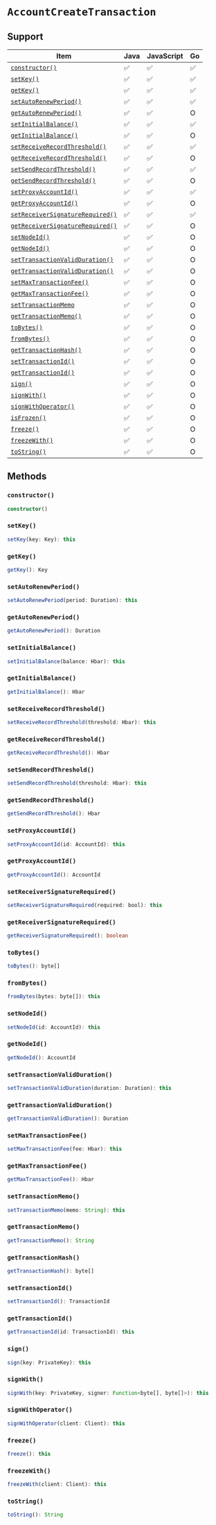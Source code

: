 # `AccountCreateTransaction`

## Support

| Item | Java | JavaScript | Go
| - | - | - | - |
| [`constructor()`](#constructor) | ✅ | ✅ | ✅
| [`setKey()`](#setkey) | ✅ | ✅ | ✅
| [`getKey()`](#getkey) | ✅ | ✅ | ✅
| [`setAutoRenewPeriod()`](#setautorenewperiod) | ✅ | ✅ | ✅
| [`getAutoRenewPeriod()`](#getautorenewperiod) | ✅ | ✅ | O
| [`setInitialBalance()`](#setinitialbalance) | ✅ | ✅ | ✅
| [`getInitialBalance()`](#getinitialbalance) | ✅ | ✅ | O
| [`setReceiveRecordThreshold()`](#setreceiverecordthreshold) | ✅ | ✅ | ✅
| [`getReceiveRecordThreshold()`](#getreceiverecordthreshold) | ✅ | ✅ | O
| [`setSendRecordThreshold()`](#setsendrecordthreshold) | ✅ | ✅ | ✅
| [`getSendRecordThreshold()`](#getsendrecordthreshold) | ✅ | ✅ | O
| [`setProxyAccountId()`](#setproxyaccountid) | ✅ | ✅ | ✅
| [`getProxyAccountId()`](#getproxyaccountid) | ✅ | ✅ | O
| [`setReceiverSignatureRequired()`](#setreceiversignaturerequired) | ✅ | ✅ | ✅
| [`getReceiverSignatureRequired()`](#getreceiversignaturerequired) | ✅ | ✅ | O
| [`setNodeId()`](#setnodeid) | ✅ | ✅ | O
| [`getNodeId()`](#getnodedd) | ✅ | ✅ | O
| [`setTransactionValidDuration()`](#settransactionvalidduration) | ✅ | ✅ | O
| [`getTransactionValidDuration()`](#gettransactionvalidduration) | ✅ | ✅ | O
| [`setMaxTransactionFee()`](#setmaxtransactionfee) | ✅ | ✅ | O
| [`getMaxTransactionFee()`](#getmaxtransactionfee) | ✅ | ✅ | O
| [`setTransactionMemo`](#settransactionmemo) | ✅ | ✅ | O
| [`getTransactionMemo()`](#getyransactionmemo) | ✅ | ✅ | O
| [`toBytes()`](#tobytes) | ✅ | ✅ | O
| [`fromBytes()`](#frombytes) | ✅ | ✅ | O
| [`getTransactionHash()`](#gettransactionhash) | ✅ | ✅ | O
| [`setTransactionId()`](#settransactionid) | ✅ | ✅ | O
| [`getTransactionId()`](#gettransactionid) | ✅ | ✅ | O
| [`sign()`](#sign) | ✅ | ✅ | O
| [`signWith()`](#signwith) | ✅ | ✅ | O
| [`signWithOperator()`](#signwithoperator) | ✅ | ✅ | O
| [`isFrozen()`](#isfrozen) | ✅ | ✅ | O
| [`freeze()`](#freeze) | ✅ |  ✅ | O
| [`freezeWith()`](#freezewith) | ✅ | ✅ | O
| [`toString()`](#tostring) | ✅ | ✅ | O

## Methods

### `constructor()`

```typescript
constructor()
```

### `setKey()`

```typescript
setKey(key: Key): this
```

### `getKey()`

```typescript
getKey(): Key
```

### `setAutoRenewPeriod()`

```typescript
setAutoRenewPeriod(period: Duration): this
```

### `getAutoRenewPeriod()`

```typescript
getAutoRenewPeriod(): Duration
```

### `setInitialBalance()`

```typescript
setInitialBalance(balance: Hbar): this
```

### `getInitialBalance()`

```typescript
getInitialBalance(): Hbar
```

### `setReceiveRecordThreshold()`

```typescript
setReceiveRecordThreshold(threshold: Hbar): this
```

### `getReceiveRecordThreshold()`

```typescript
getReceiveRecordThreshold(): Hbar
```

### `setSendRecordThreshold()`

```typescript
setSendRecordThreshold(threshold: Hbar): this
```

### `getSendRecordThreshold()`

```typescript
getSendRecordThreshold(): Hbar
```

### `setProxyAccountId()`

```typescript
setProxyAccountId(id: AccountId): this
```

### `getProxyAccountId()`

```typescript
getProxyAccountId(): AccountId
```

### `setReceiverSignatureRequired()`

```typescript
setReceiverSignatureRequired(required: bool): this
```

### `getReceiverSignatureRequired()`

```typescript
getReceiverSignatureRequired(): boolean
```

### `toBytes()`

```typescript
toBytes(): byte[]
```

### `fromBytes()`

```typescript
fromBytes(bytes: byte[]): this
```

### `setNodeId()`

```typescript
setNodeId(id: AccountId): this
```

### `getNodeId()`

```typescript
getNodeId(): AccountId
```

### `setTransactionValidDuration()`

```typescript
setTransactionValidDuration(duration: Duration): this
```

### `getTransactionValidDuration()`

```typescript
getTransactionValidDuration(): Duration
```

### `setMaxTransactionFee()`

```typescript
setMaxTransactionFee(fee: Hbar): this
```

### `getMaxTransactionFee()`

```typescript
getMaxTransactionFee(): Hbar
```

### `setTransactionMemo()`

```typescript
setTransactionMemo(memo: String): this
```

### `getTransactionMemo()`

```typescript
getTransactionMemo(): String
```

### `getTransactionHash()`

```typescript
getTransactionHash(): byte[]
```

### `setTransactionId()`

```typescript
setTransactionId(): TransactionId
```

### `getTransactionId()`

```typescript
getTransactionId(id: TransactionId): this
```

### `sign()`

```typescript
sign(key: PrivateKey): this
```

### `signWith()`

```typescript
signWith(key: PrivateKey, signer: Function<byte[], byte[]>): this
```

### `signWithOperator()`

```typescript
signWithOperator(client: Client): this
```

### `freeze()`

```typescript
freeze(): this
```

### `freezeWith()`

```typescript
freezeWith(client: Client): this
```

### `toString()`

```typescript
toString(): String
```
